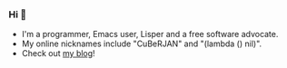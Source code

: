 ### Hi 👋

* I'm a programmer, Emacs user, Lisper and a free software advocate.
* My online nicknames include "CuBeRJAN" and "(lambda () nil)".
* Check out [my blog](https://cuberjan.github.io)!

<!--
**CuBeRJAN/CuBeRJAN** is a ✨ _special_ ✨ repository because its `README.md` (this file) appears on your GitHub profile.

Here are some ideas to get you started:

- 🔭 I’m currently working on ...
- 🌱 I’m currently learning ...
- 👯 I’m looking to collaborate on ...
- 🤔 I’m looking for help with ...
- 💬 Ask me about ...
- 📫 How to reach me: ...
- 😄 Pronouns: ...
- ⚡ Fun fact: ...
-->
